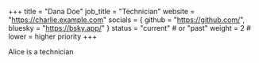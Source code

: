 +++
title = "Dana Doe"
job_title = "Technician"
website = "https://charlie.example.com"
socials = { github = "https://github.com/", bluesky = "https://bsky.app/" }
status = "current"        # or "past"
weight = 2                # lower = higher priority
+++

Alice is a technician
